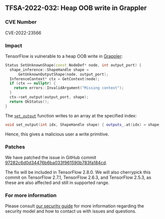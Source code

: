 ## TFSA-2022-032: Heap OOB write in Grappler

### CVE Number
CVE-2022-23566

### Impact
TensorFlow is vulnerable to a heap OOB write in [Grappler](https://github.com/tensorflow/tensorflow/blob/a1320ec1eac186da1d03f033109191f715b2b130/tensorflow/core/grappler/costs/graph_properties.cc#L1132-L1141):

```cc
Status SetUnknownShape(const NodeDef* node, int output_port) {
  shape_inference::ShapeHandle shape =
      GetUnknownOutputShape(node, output_port);
  InferenceContext* ctx = GetContext(node);
  if (ctx == nullptr) {
    return errors::InvalidArgument("Missing context");
  }
  ctx->set_output(output_port, shape);
  return OkStatus();
}
```

The [`set_output`](https://github.com/tensorflow/tensorflow/blob/a1320ec1eac186da1d03f033109191f715b2b130/tensorflow/core/framework/shape_inference.h#L394) function writes to an array at the specified index:

```cc
void set_output(int idx, ShapeHandle shape) { outputs_.at(idx) = shape; }
```

Hence, this gives a malicious user a write primitive.

### Patches
We have patched the issue in GitHub commit [97282c6d0d34476b6ba033f961590b783fa184cd](https://github.com/tensorflow/tensorflow/commit/97282c6d0d34476b6ba033f961590b783fa184cd).

The fix will be included in TensorFlow 2.8.0. We will also cherrypick this commit on TensorFlow 2.7.1, TensorFlow 2.6.3, and TensorFlow 2.5.3, as these are also affected and still in supported range.

### For more information
Please consult [our security guide](https://github.com/tensorflow/tensorflow/blob/master/SECURITY.md) for more information regarding the security model and how to contact us with issues and questions.
